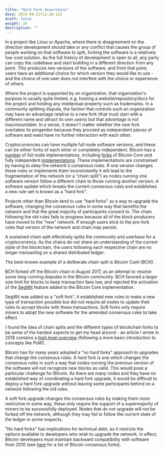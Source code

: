 ```yaml
---
title: "Hard Fork Governance"
date: 2019-09-11T12:26:15Z
draft: false
weight: 30
description: ""
---
```


In a project like Linux or Apache, where there is disagreement on the direction development should take or any conflict that causes the group of people working on that software to split, forking the software is a relatively low-cost solution. As the full history of development is open to all, any party can copy the codebase and start building in a different direction from any point. This produces two versions of the software, and from that point, users have an additional choice for which version they would like to use - and the choice of one user does not interfere with the choice or experience of others. 

Where the project is supported by an organization, that organization's purpose is usually quite limited, e.g. hosting a website/repository/docs for the project and holding any intellectual property such as trademarks. In a community splitting dispute, the faction that controls such an organization may have an advantage relative to a new fork (that must start with a different name and attract its own users) but that advantage is not insurmountable. In a sense, it doesn't matter whether the new fork overtakes its progenitor because they proceed as independent pieces of software  and need have no further interaction with each other.

Cryptocurrencies can have multiple full node software versions, and these can be either forks of each other or completely independent. Bitcoin has a [number](https://coin.dance/nodes) of full node implementations, including [forks](https://github.com/BitcoinUnlimited/BitcoinUnlimited) of Bitcoin Core and fully independent [implementations](https://github.com/btcsuite/btcd). These implementations are constrained by having to obey the network's consensus rules. If one version changes these rules or implements them inconsistently it will lead to the fragmentation of the network (or a "chain split") as nodes running one software version follow a different chain to those running another version. A software update which breaks the current consensus rules and establishes a new rule-set is known as a "hard fork". 

Projects other than Bitcoin tend to use "hard forks" as a way to upgrade the software, changing the consensus rules in some way that benefits the network and that the great majority of participants consent to. The chain following the old rules fails to progress because all of the block producers have moved to the "new" network. If enough users stick to the pre-fork rules that version of the network and chain may persist.

A sustained chain split effectively splits the community and userbase for a cryptocurrency. As the chains do not share an understanding of the current state of the blockchain, the users following each respective chain are no longer transacting on a shared distributed ledger.

The best-known example of a deliberate chain split is Bitcoin Cash (BCH). 

BCH forked off the Bitcoin chain in August 2017, as an attempt to resolve some long-running disputes in the Bitcoin community. BCH favored a larger size limit for blocks to keep transaction fees low, and rejected the activation of the [SegWit](https://en.wikipedia.org/wiki/SegWit) feature added to the Bitcoin Core implementation. 

SegWit was added as a "soft fork", it established new rules to make a new type of transaction possible but did not require all nodes to update their rules to accept blocks with these transactions. Soft forks only require miners to adopt the new software for the amended consensus rules to take effect.

I found the idea of chain splits and the different types of blockchain forks to be some of the hardest aspects to get my head around - an article I wrote in 2018 contains a [high level overview](https://github.com/RichardRed0x/writing/blob/master/blockchain-governance-introduction.md#4-soft-forks-hard-forks-chain-splits-and-free-coins) (following a more basic introduction to concepts like PoW).

Bitcoin has for many years adopted a "no hard forks" approach to upgrades that change the consensus rules. A hard fork is one which changes the consensus rules in such a way that nodes running the previous version of the software will not recognize new blocks as valid. This would pose a particular challenge for Bitcoin. As there are many nodes and they have no established way of coordinating a hard fork upgrade, it would be difficult to deploy a hard fork upgrade without leaving some participants behind on a network following the old rules.

A soft fork upgrade changes the consensus rules by making them more restrictive in some way, these only require the support of a supermajority of miners to be successfully deployed. Nodes that do not upgrade will not be forked off the network, although they may fail to follow the current state of the ledger in some respects. 

"No hard forks" has implications for technical debt, as it restricts the options available to developers who wish to upgrade the network. In effect, Bitcoin developers must maintain backward compatibility with software from 2010 (see [here](https://blog.bitmex.com/bitcoins-consensus-forks/) for a list of Bitcoin consensus forks).
